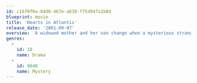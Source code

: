 ```yaml
---
id: c16f0f0a-84d0-467e-a638-f75d947a1b8d
blueprint: movie
title: 'Hearts in Atlantis'
release_date: '2001-09-07'
overview: 'A widowed mother and her son change when a mysterious stranger enters their lives.'
genres:
  -
    id: 18
    name: Drama
  -
    id: 9648
    name: Mystery
---
```

